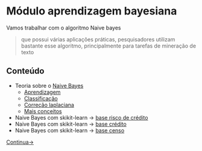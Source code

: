# Módulo aprendizagem bayesiana

Vamos trabalhar com o algoritmo Naive bayes

> que possui várias aplicações práticas, pesquisadores utilizam bastante esse algoritmo, principalmente para tarefas de mineração de texto

## Conteúdo

- Teoria sobre o [Naive Bayes](1%20-%20introdu%C3%A7%C3%A3o%20-%20naive%20bayes.md)
  - [Aprendizagem](2%20-%20aprendizagem.md)
  - [Classificação](3%20-%20classifica%C3%A7%C3%A3o.md)
  - [Correção laplaciana](4%20-%20corre%C3%A7%C3%A3o%20laplaciana.md)
  - [Mais conceitos](5%20-%20mais%20conceitos.md)
- Naive Bayes com skikit-learn $\rightarrow$ [base risco de crédito](6%20-%20base%20risco%20de%20cr%C3%A9dito.md)
- Naive Bayes com skikit-learn $\rightarrow$ [base crédito](7%20-%20base%20cr%C3%A9dito.md)
- Naive Bayes com skikit-learn $\rightarrow$ [base censo](8%20-%20base%20censo.md)

[Continua$\rightarrow$](1%20-%20introdu%C3%A7%C3%A3o%20-%20naive%20bayes.md)

